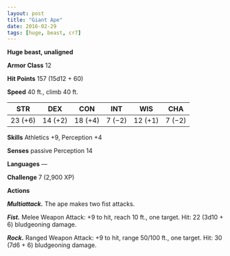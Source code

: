 ```yaml
---
layout: post
title: "Giant Ape"
date: 2016-02-29
tags: [huge, beast, cr7]
---
```


**Huge beast, unaligned**

**Armor Class** 12

**Hit Points** 157 (15d12 + 60)

**Speed** 40 ft., climb 40 ft.

|   STR   |   DEX   |   CON   |   INT   |   WIS   |   CHA   |
|:-----:|:-----:|:-----:|:-----:|:-----:|:-----:|
| 23 (+6) | 14 (+2) | 18 (+4) | 7 (−2) | 12 (+1) | 7 (−2) |

**Skills** Athletics +9, Perception +4 

**Senses** passive Perception 14 

**Languages** — 

**Challenge** 7 (2,900 XP)

**Actions** 

***Multiattack.*** The ape makes two fist attacks. 

***Fist.*** Melee Weapon Attack: +9 to hit, reach 10 ft., one target. Hit: 22 (3d10 + 6) bludgeoning damage. 

***Rock.*** Ranged Weapon Attack: +9 to hit, range 50/100 ft., one target. Hit: 30 (7d6 + 6) bludgeoning damage.
